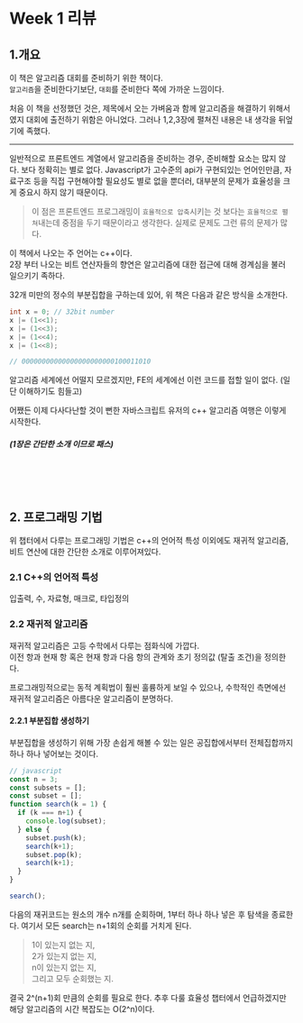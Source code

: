 # Week 1 리뷰

## 1.개요

이 책은 알고리즘 대회를 준비하기 위한 책이다.<br>
`알고리즘`을 준비한다기보단, `대회`를 준비한다 쪽에 가까운 느낌이다.

처음 이 책을 선정했던 것은, 제목에서 오는 가벼움과 함께 알고리즘을 해결하기 위해서였지 대회에 출전하기 위함은 아니었다. 그러나 1,2,3장에 펼쳐진 내용은 내 생각을 뒤엎기에 족했다. 

---

일반적으로 프론트엔드 계열에서 알고리즘을 준비하는 경우, 준비해할 요소는 많지 않다. 보다 정확히는 별로 없다. 
Javascript가 고수준의 api가 구현되있는 언어인만큼, 자료구조 등을 직접 구현해야할 필요성도 별로 없을 뿐더러, 대부분의 문제가 효율성을 크게 중요시 하지 않기 때문이다. 
> 이 점은 프론트엔드 프로그래밍이 `효율적으로 압축`시키는 것 보다는 `효율적으로 펼쳐`내는데 중점을 두기 때문이라고 생각한다. 실제로 문제도 그런 류의 문제가 많다.

이 책에서 나오는 주 언어는 c++이다.<br>
2장 부터 나오는 비트 연산자들의 향연은 알고리즘에 대한 접근에 대해 경계심을 불러 일으키기 족하다. 

32개 미만의 정수의 부분집합을 구하는데 있어, 위 책은 다음과 같은 방식을 소개한다. 

```c++
int x = 0; // 32bit number
x |= (1<<1);
x |= (1<<3);
x |= (1<<4);
x |= (1<<8);

// 00000000000000000000000100011010
```

알고리즘 세계에선 어떨지 모르겠지만, FE의 세계에선 이런 코드를 접할 일이 없다. (일단 이해하기도 힘들고)

어쨌든 이제 다사다난할 것이 뻔한 자바스크립트 유저의 c++ 알고리즘 여행은 이렇게 시작한다.

##### (1장은 간단한 소개 이므로 패스)

<br>
<br>
<br>

## 2. 프로그래밍 기법

위 챕터에서 다루는 프로그래밍 기법은 c++의 언어적 특성 이외에도 재귀적 알고리즘, 비트 연산에 대한 간단한 소개로 이루어져있다.

### 2.1 C++의 언어적 특성
입출력, 수, 자료형, 매크로, 타입정의
<br>


### 2.2 재귀적 알고리즘
재귀적 알고리즘은 고등 수학에서 다루는 점화식에 가깝다. <br>
이전 항과 현재 항 혹은 현재 항과 다음 항의 관계와 초기 정의값 (탈출 조건)을 정의한다.

프로그래밍적으로는 동적 계획법이 훨씬 훌륭하게 보일 수 있으나, 수학적인 측면에선 재귀적 알고리즘은 아름다운 알고리즘이 분명하다.

#### 2.2.1 부분집합 생성하기
부분집합을 생성하기 위해 가장 손쉽게 해볼 수 있는 일은 공집합에서부터 전체집합까지 하나 하나 넣어보는 것이다. 

```js
// javascript
const n = 3;
const subsets = [];
const subset = [];
function search(k = 1) {
  if (k === n+1) {
    console.log(subset);
  } else {
    subset.push(k);
    search(k+1);
    subset.pop(k);
    search(k+1);
  }
}

search();
```

다음의 재귀코드는 원소의 개수 n개를 순회하며, 1부터 하나 하나 넣은 후 탐색을 종료한다. 여기서 모든 search는 n+1회의 순회를 거치게 된다. 

> 1이 있는지 없는 지, <br>
2가 있는지 없는 지, <br>
n이 있는지 없는 지, <br>
그리고 모두 순회했는 지.

결국 2^(n+1)회 만큼의 순회를 필요로 한다.
추후 다룰 효율성 챕터에서 언급하겠지만 해당 알고리즘의 시간 복잡도는 O(2^n)이다.


